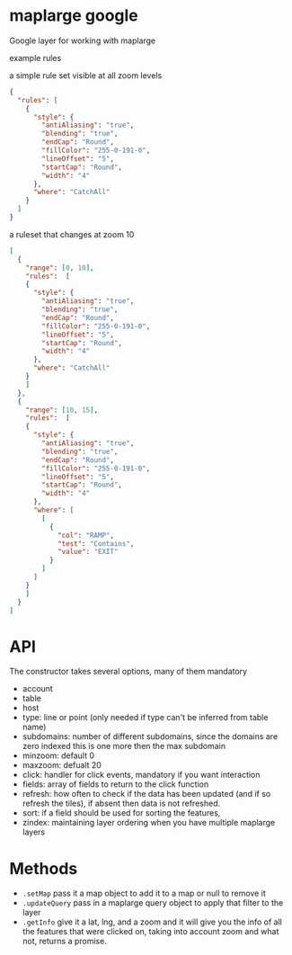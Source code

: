 maplarge google
===

Google layer for working with maplarge

example rules

a simple rule set visible at all zoom levels
```json
{
  "rules": [
    {
      "style": {
        "antiAliasing": "true",
        "blending": "true",
        "endCap": "Round",
        "fillColor": "255-0-191-0",
        "lineOffset": "5",
        "startCap": "Round",
        "width": "4"
      },
      "where": "CatchAll"
    }
  ]
}
```

a ruleset that changes at zoom 10

```json
[
  {
    "range": [0, 10],
    "rules":  [
    {
      "style": {
        "antiAliasing": "true",
        "blending": "true",
        "endCap": "Round",
        "fillColor": "255-0-191-0",
        "lineOffset": "5",
        "startCap": "Round",
        "width": "4"
      },
      "where": "CatchAll"
    }
    ]
  },
  {
    "range": [10, 15],
    "rules":  [
    {
      "style": {
        "antiAliasing": "true",
        "blending": "true",
        "endCap": "Round",
        "fillColor": "255-0-191-0",
        "lineOffset": "5",
        "startCap": "Round",
        "width": "4"
      },
      "where": [
        [
          {
            "col": "RAMP",
            "test": "Contains",
            "value": "EXIT"
          }
        ]
      ]
    }
    ]
  }
]
```


API
===

The constructor takes several options, many of them mandatory

- account
- table
- host
- type: line or point (only needed if type can't be inferred from table name)
- subdomains: number of different subdomains, since the domains are zero indexed this is one more then the max subdomain
- minzoom: default 0
- maxzoom: defualt 20
- click: handler for click events, mandatory if you want interaction
- fields: array of fields to return to the click function
- refresh: how often to check if the data has been updated (and if so refresh the tiles), if absent then data is not refreshed.
- sort: if a field should be used for sorting the features,
- zindex: maintaining layer ordering when you have multiple maplarge layers

Methods
===

- `.setMap` pass it a map object to add it to a map or null to remove it
- `.updateQuery` pass in a maplarge query object to apply that filter to the layer
- `.getInfo` give it a lat, lng, and a zoom and it will give you the info of all the features that were clicked on, taking into account zoom and what not, returns a promise.
